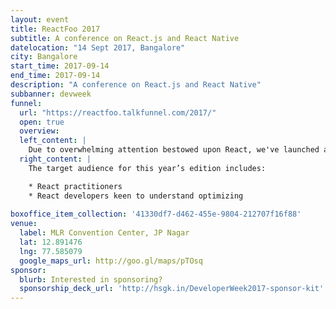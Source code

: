 ```yaml
---
layout: event
title: ReactFoo 2017
subtitle: A conference on React.js and React Native
datelocation: "14 Sept 2017, Bangalore"
city: Bangalore
start_time: 2017-09-14
end_time: 2017-09-14
description: "A conference on React.js and React Native"
subbanner: devweek
funnel:
  url: "https://reactfoo.talkfunnel.com/2017/"
  open: true
  overview:
  left_content: |
    Due to overwhelming attention bestowed upon React, we've launched a new single-day conference distinct from JSFoo.
  right_content: |
    The target audience for this year’s edition includes:

    * React practitioners
    * React developers keen to understand optimizing 
    
boxoffice_item_collection: '41330df7-d462-455e-9804-212707f16f88'
venue:
  label: MLR Convention Center, JP Nagar
  lat: 12.891476
  lng: 77.585079
  google_maps_url: http://goo.gl/maps/pTOsq
sponsor:
  blurb: Interested in sponsoring?
  sponsorship_deck_url: 'http://hsgk.in/DeveloperWeek2017-sponsor-kit'
---
```

